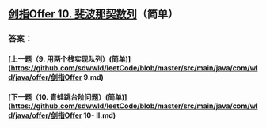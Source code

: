 ## [剑指Offer 10. 斐波那契数列](https://leetcode-cn.com/problems/merge-two-sorted-lists/)（简单）





### 答案：



#### [上一题（9. 用两个栈实现队列）(简单)](https://github.com/sdwwld/leetCode/blob/master/src/main/java/com/wld/java/offer/剑指Offer 9.md)

#### [下一题（10. 青蛙跳台阶问题）(简单)](https://github.com/sdwwld/leetCode/blob/master/src/main/java/com/wld/java/offer/剑指Offer 10- II.md)
